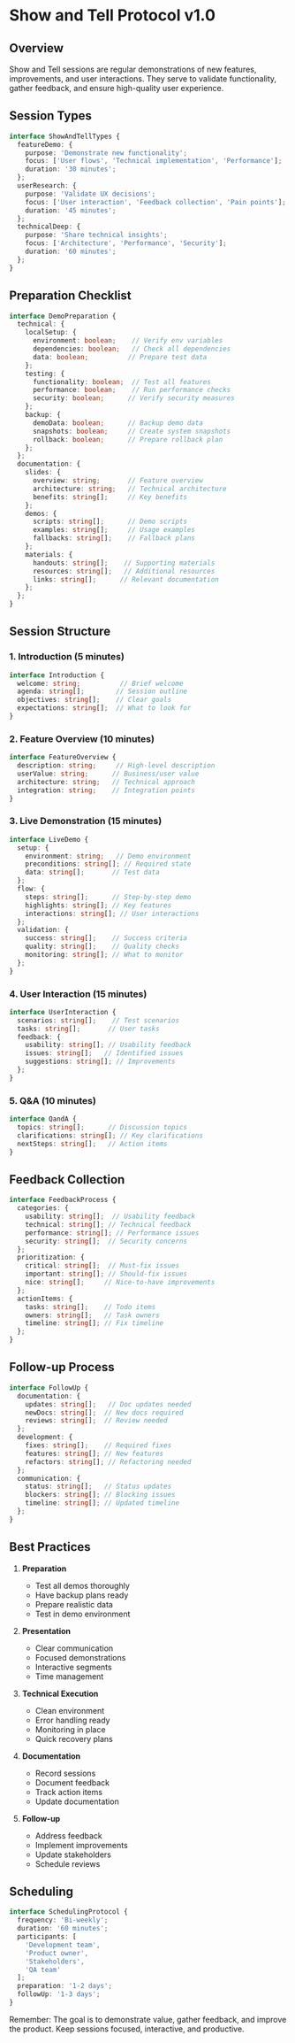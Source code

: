 # Show and Tell Protocol v1.0

## Overview
Show and Tell sessions are regular demonstrations of new features, improvements, and user interactions. They serve to validate functionality, gather feedback, and ensure high-quality user experience.

## Session Types

```typescript
interface ShowAndTellTypes {
  featureDemo: {
    purpose: 'Demonstrate new functionality';
    focus: ['User flows', 'Technical implementation', 'Performance'];
    duration: '30 minutes';
  };
  userResearch: {
    purpose: 'Validate UX decisions';
    focus: ['User interaction', 'Feedback collection', 'Pain points'];
    duration: '45 minutes';
  };
  technicalDeep: {
    purpose: 'Share technical insights';
    focus: ['Architecture', 'Performance', 'Security'];
    duration: '60 minutes';
  };
}
```

## Preparation Checklist

```typescript
interface DemoPreparation {
  technical: {
    localSetup: {
      environment: boolean;    // Verify env variables
      dependencies: boolean;   // Check all dependencies
      data: boolean;          // Prepare test data
    };
    testing: {
      functionality: boolean;  // Test all features
      performance: boolean;    // Run performance checks
      security: boolean;      // Verify security measures
    };
    backup: {
      demoData: boolean;      // Backup demo data
      snapshots: boolean;     // Create system snapshots
      rollback: boolean;      // Prepare rollback plan
    };
  };
  documentation: {
    slides: {
      overview: string;       // Feature overview
      architecture: string;   // Technical architecture
      benefits: string[];     // Key benefits
    };
    demos: {
      scripts: string[];      // Demo scripts
      examples: string[];     // Usage examples
      fallbacks: string[];    // Fallback plans
    };
    materials: {
      handouts: string[];    // Supporting materials
      resources: string[];   // Additional resources
      links: string[];      // Relevant documentation
    };
  };
}
```

## Session Structure

### 1. Introduction (5 minutes)
```typescript
interface Introduction {
  welcome: string;          // Brief welcome
  agenda: string[];        // Session outline
  objectives: string[];    // Clear goals
  expectations: string[];  // What to look for
}
```

### 2. Feature Overview (10 minutes)
```typescript
interface FeatureOverview {
  description: string;     // High-level description
  userValue: string;      // Business/user value
  architecture: string;   // Technical approach
  integration: string;    // Integration points
}
```

### 3. Live Demonstration (15 minutes)
```typescript
interface LiveDemo {
  setup: {
    environment: string;   // Demo environment
    preconditions: string[]; // Required state
    data: string[];       // Test data
  };
  flow: {
    steps: string[];      // Step-by-step demo
    highlights: string[]; // Key features
    interactions: string[]; // User interactions
  };
  validation: {
    success: string[];    // Success criteria
    quality: string[];    // Quality checks
    monitoring: string[]; // What to monitor
  };
}
```

### 4. User Interaction (15 minutes)
```typescript
interface UserInteraction {
  scenarios: string[];    // Test scenarios
  tasks: string[];       // User tasks
  feedback: {
    usability: string[]; // Usability feedback
    issues: string[];   // Identified issues
    suggestions: string[]; // Improvements
  };
}
```

### 5. Q&A (10 minutes)
```typescript
interface QandA {
  topics: string[];      // Discussion topics
  clarifications: string[]; // Key clarifications
  nextSteps: string[];   // Action items
}
```

## Feedback Collection

```typescript
interface FeedbackProcess {
  categories: {
    usability: string[];  // Usability feedback
    technical: string[]; // Technical feedback
    performance: string[]; // Performance issues
    security: string[];  // Security concerns
  };
  prioritization: {
    critical: string[];  // Must-fix issues
    important: string[]; // Should-fix issues
    nice: string[];     // Nice-to-have improvements
  };
  actionItems: {
    tasks: string[];    // Todo items
    owners: string[];   // Task owners
    timeline: string[]; // Fix timeline
  };
}
```

## Follow-up Process

```typescript
interface FollowUp {
  documentation: {
    updates: string[];   // Doc updates needed
    newDocs: string[];  // New docs required
    reviews: string[];  // Review needed
  };
  development: {
    fixes: string[];    // Required fixes
    features: string[]; // New features
    refactors: string[]; // Refactoring needed
  };
  communication: {
    status: string[];   // Status updates
    blockers: string[]; // Blocking issues
    timeline: string[]; // Updated timeline
  };
}
```

## Best Practices

1. **Preparation**
   - Test all demos thoroughly
   - Have backup plans ready
   - Prepare realistic data
   - Test in demo environment

2. **Presentation**
   - Clear communication
   - Focused demonstrations
   - Interactive segments
   - Time management

3. **Technical Execution**
   - Clean environment
   - Error handling ready
   - Monitoring in place
   - Quick recovery plans

4. **Documentation**
   - Record sessions
   - Document feedback
   - Track action items
   - Update documentation

5. **Follow-up**
   - Address feedback
   - Implement improvements
   - Update stakeholders
   - Schedule reviews

## Scheduling

```typescript
interface SchedulingProtocol {
  frequency: 'Bi-weekly';
  duration: '60 minutes';
  participants: [
    'Development team',
    'Product owner',
    'Stakeholders',
    'QA team'
  ];
  preparation: '1-2 days';
  followUp: '1-3 days';
}
```

Remember: The goal is to demonstrate value, gather feedback, and improve the product. Keep sessions focused, interactive, and productive.
